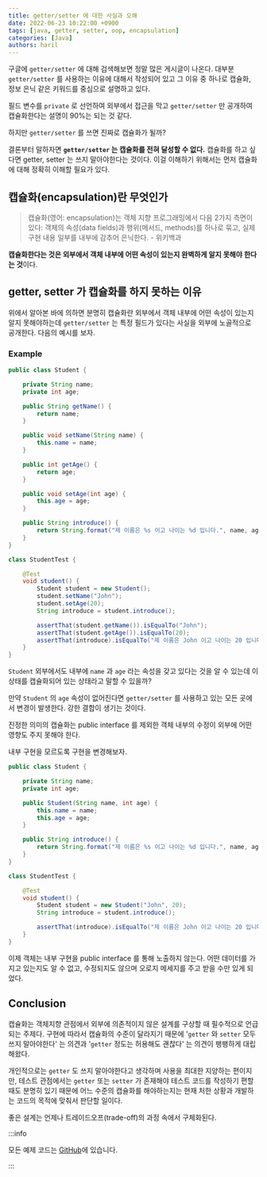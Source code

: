 ```yaml
---
title: getter/setter 에 대한 사실과 오해
date: 2022-06-23 10:22:00 +0900
tags: [java, getter, setter, oop, encapsulation]
categories: [Java]
authors: haril
---
```


구글에 `getter/setter` 에 대해 검색해보면 정말 많은 게시글이 나온다. 대부분 `getter/setter` 를 사용하는 이유에 대해서 작성되어 있고 그 이유 중 하나로 캡슐화, 정보 은닉 같은 키워드를 중심으로 설명하고 있다.

필드 변수를 `private` 로 선언하여 외부에서 접근을 막고 `getter/setter` 만 공개하여 캡슐화한다는 설명이 90%는 되는 것 같다.

하지만 `getter/setter` 를 쓰면 진짜로 캡슐화가 될까?

결론부터 말하자면 **`getter/setter` 는 캡슐화를 전혀 달성할 수 없다.** 캡슐화를 하고 싶다면 getter, setter 는 쓰지 말아야한다는 것이다. 이걸 이해하기 위해서는 먼저 캡슐화에 대해 정확히 이해할 필요가 있다.

<!-- truncate -->

## 캡슐화(encapsulation)란 무엇인가

> 캡슐화(영어: encapsulation)는 객체 지향 프로그래밍에서 다음 2가지 측면이 있다: 객체의 속성(data fields)과 행위(메서드, methods)를 하나로 묶고, 실제 구현 내용 일부를 내부에 감추어 은닉한다. - 위키백과

**캡슐화한다는 것은 외부에서 객체 내부에 어떤 속성이 있는지 완벽하게 알지 못해야 한다는 것**이다.

## getter, setter 가 캡슐화를 하지 못하는 이유

위에서 알아본 바에 의하면 분명히 캡슐화란 외부에서 객체 내부에 어떤 속성이 있는지 알지 못해야하는데 `getter/setter` 는 특정 필드가 있다는 사실을 외부에 노골적으로 공개한다. 다음의 예시를 보자.

### Example

```java
public class Student {

    private String name;
    private int age;

    public String getName() {
        return name;
    }

    public void setName(String name) {
        this.name = name;
    }

    public int getAge() {
        return age;
    }

    public void setAge(int age) {
        this.age = age;
    }

    public String introduce() {
        return String.format("제 이름은 %s 이고 나이는 %d 입니다.", name, age);
    }
}
```

```java
class StudentTest {

    @Test
    void student() {
        Student student = new Student();
        student.setName("John");
        student.setAge(20);
        String introduce = student.introduce();

        assertThat(student.getName()).isEqualTo("John");
        assertThat(student.getAge()).isEqualTo(20);
        assertThat(introduce).isEqualTo("제 이름은 John 이고 나이는 20 입니다.");
    }
}
```

`Student` 외부에서도 내부에 `name` 과 `age` 라는 속성을 갖고 있다는 것을 알 수 있는데 이 상태를 캡슐화되어 있는 상태라고 말할 수 있을까?

만약 `Student` 의 `age` 속성이 없어진다면 `getter/setter` 를 사용하고 있는 모든 곳에서 변경이 발생한다. 강한 결합이 생기는 것이다.

진정한 의미의 캡슐화는 public interface 를 제외한 객체 내부의 수정이 외부에 어떤 영향도 주지 못해야 한다.

내부 구현을 모르도록 구현을 변경해보자.

```java
public class Student {

    private String name;
    private int age;

    public Student(String name, int age) {
        this.name = name;
        this.age = age;
    }

    public String introduce() {
        return String.format("제 이름은 %s 이고 나이는 %d 입니다.", name, age);
    }
}
```

```java
class StudentTest {

    @Test
    void student() {
        Student student = new Student("John", 20);
        String introduce = student.introduce();

        assertThat(introduce).isEqualTo("제 이름은 John 이고 나이는 20 입니다.");
    }
}
```

이제 객체는 내부 구현을 public interface 를 통해 노출하지 않는다. 어떤 데이터를 가지고 있는지도 알 수 없고, 수정되지도 않으며 오로지 메세지를 주고 받을 수만 있게 되었다.

## Conclusion

캡슐화는 객체지향 관점에서 외부에 의존적이지 않은 설계를 구상할 때 필수적으로 언급되는 주제다. 구현에 따라서 캡슐화의 수준이 달라지기 때문에 '`getter` 와 `setter` 모두 쓰지 말아야한다' 는 의견과 '`getter` 정도는 허용해도 괜찮다' 는 의견이 팽팽하게 대립해왔다.

개인적으로는 `getter` 도 쓰지 말아야한다고 생각하며 사용을 최대한 지양하는 편이지만, 테스트 관점에서는 `getter` 또는 `setter` 가 존재해야 테스트 코드를 작성하기 편할 때도 분명히 있기 때문에 어느 수준의 캡슐화를 해야하는지는 현재 처한 상황과 개발하는 코드의 목적에 맞춰서 판단할 일이다.

좋은 설계는 언제나 트레이드오프(trade-off)의 과정 속에서 구체화된다.

:::info

모든 예제 코드는 [GitHub](https://github.com/songkg7/java-practice/blob/main/basic-syntax/src/main/java/basicsyntax/getterandsetter/Student.java)에 있습니다.

:::

